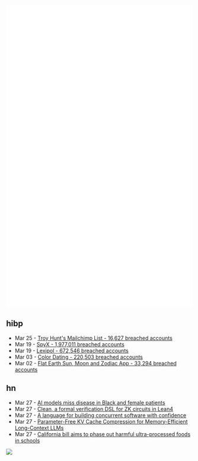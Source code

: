 ![Metrics](https://raw.githubusercontent.com/phixion/phixion/master/metrics.svg)

## hibp

<!--
for https://github.com/phixion/phixion/blob/main/.github/workflows/feeds.yml
-->
<!--START_SECTION:haveibeenpwnd-->
- Mar 25 - [Troy Hunt's Mailchimp List - 16,627 breached accounts](https://haveibeenpwned.com/PwnedWebsites#TroyHuntMailchimpList)
- Mar 19 - [SpyX - 1,977,011 breached accounts](https://haveibeenpwned.com/PwnedWebsites#SpyX)
- Mar 19 - [Lexipol - 672,546 breached accounts](https://haveibeenpwned.com/PwnedWebsites#Lexipol)
- Mar 03 - [Color Dating - 220,503 breached accounts](https://haveibeenpwned.com/PwnedWebsites#ColorDating)
- Mar 02 - [Flat Earth Sun, Moon and Zodiac App - 33,294 breached accounts](https://haveibeenpwned.com/PwnedWebsites#FlatEarthDave)
<!--END_SECTION:haveibeenpwnd-->

## hn

<!--
for https://github.com/phixion/phixion/blob/main/.github/workflows/feeds.yml
-->
<!--START_SECTION:hn-->
- Mar 27 - [AI models miss disease in Black and female patients](https://www.science.org/content/article/ai-models-miss-disease-black-female-patients)
- Mar 27 - [Clean, a formal verification DSL for ZK circuits in Lean4](https://blog.zksecurity.xyz/posts/clean/)
- Mar 27 - [A language for building concurrent software with confidence](https://github.com/inko-lang/inko)
- Mar 27 - [Parameter-Free KV Cache Compression for Memory-Efficient Long-Context LLMs](https://arxiv.org/abs/2503.10714)
- Mar 27 - [California bill aims to phase out harmful ultra-processed foods in schools](https://www.thenewlede.org/2025/03/california-bill-aims-to-phase-out-harmful-ultra-processed-foods-in-schools/)
<!--END_SECTION:hn-->

<!--
for https://yhype.me
-->
![](https://hit.yhype.me/github/profile?user_id=13013670)
